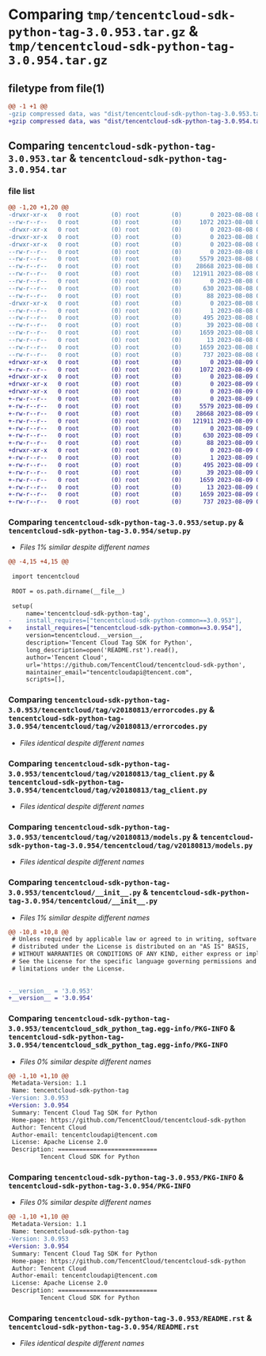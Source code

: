 # Comparing `tmp/tencentcloud-sdk-python-tag-3.0.953.tar.gz` & `tmp/tencentcloud-sdk-python-tag-3.0.954.tar.gz`

## filetype from file(1)

```diff
@@ -1 +1 @@
-gzip compressed data, was "dist/tencentcloud-sdk-python-tag-3.0.953.tar", last modified: Tue Aug  8 00:32:08 2023, max compression
+gzip compressed data, was "dist/tencentcloud-sdk-python-tag-3.0.954.tar", last modified: Wed Aug  9 00:32:18 2023, max compression
```

## Comparing `tencentcloud-sdk-python-tag-3.0.953.tar` & `tencentcloud-sdk-python-tag-3.0.954.tar`

### file list

```diff
@@ -1,20 +1,20 @@
-drwxr-xr-x   0 root         (0) root         (0)        0 2023-08-08 00:32:08.000000 tencentcloud-sdk-python-tag-3.0.953/
--rw-r--r--   0 root         (0) root         (0)     1072 2023-08-08 00:32:07.000000 tencentcloud-sdk-python-tag-3.0.953/setup.py
-drwxr-xr-x   0 root         (0) root         (0)        0 2023-08-08 00:32:08.000000 tencentcloud-sdk-python-tag-3.0.953/tencentcloud/
-drwxr-xr-x   0 root         (0) root         (0)        0 2023-08-08 00:32:08.000000 tencentcloud-sdk-python-tag-3.0.953/tencentcloud/tag/
-drwxr-xr-x   0 root         (0) root         (0)        0 2023-08-08 00:32:08.000000 tencentcloud-sdk-python-tag-3.0.953/tencentcloud/tag/v20180813/
--rw-r--r--   0 root         (0) root         (0)        0 2023-08-08 00:32:07.000000 tencentcloud-sdk-python-tag-3.0.953/tencentcloud/tag/v20180813/__init__.py
--rw-r--r--   0 root         (0) root         (0)     5579 2023-08-08 00:32:07.000000 tencentcloud-sdk-python-tag-3.0.953/tencentcloud/tag/v20180813/errorcodes.py
--rw-r--r--   0 root         (0) root         (0)    28668 2023-08-08 00:32:07.000000 tencentcloud-sdk-python-tag-3.0.953/tencentcloud/tag/v20180813/tag_client.py
--rw-r--r--   0 root         (0) root         (0)   121911 2023-08-08 00:32:07.000000 tencentcloud-sdk-python-tag-3.0.953/tencentcloud/tag/v20180813/models.py
--rw-r--r--   0 root         (0) root         (0)        0 2023-08-08 00:32:07.000000 tencentcloud-sdk-python-tag-3.0.953/tencentcloud/tag/__init__.py
--rw-r--r--   0 root         (0) root         (0)      630 2023-08-08 00:32:07.000000 tencentcloud-sdk-python-tag-3.0.953/tencentcloud/__init__.py
--rw-r--r--   0 root         (0) root         (0)       88 2023-08-08 00:32:08.000000 tencentcloud-sdk-python-tag-3.0.953/setup.cfg
-drwxr-xr-x   0 root         (0) root         (0)        0 2023-08-08 00:32:08.000000 tencentcloud-sdk-python-tag-3.0.953/tencentcloud_sdk_python_tag.egg-info/
--rw-r--r--   0 root         (0) root         (0)        1 2023-08-08 00:32:08.000000 tencentcloud-sdk-python-tag-3.0.953/tencentcloud_sdk_python_tag.egg-info/dependency_links.txt
--rw-r--r--   0 root         (0) root         (0)      495 2023-08-08 00:32:08.000000 tencentcloud-sdk-python-tag-3.0.953/tencentcloud_sdk_python_tag.egg-info/SOURCES.txt
--rw-r--r--   0 root         (0) root         (0)       39 2023-08-08 00:32:08.000000 tencentcloud-sdk-python-tag-3.0.953/tencentcloud_sdk_python_tag.egg-info/requires.txt
--rw-r--r--   0 root         (0) root         (0)     1659 2023-08-08 00:32:08.000000 tencentcloud-sdk-python-tag-3.0.953/tencentcloud_sdk_python_tag.egg-info/PKG-INFO
--rw-r--r--   0 root         (0) root         (0)       13 2023-08-08 00:32:08.000000 tencentcloud-sdk-python-tag-3.0.953/tencentcloud_sdk_python_tag.egg-info/top_level.txt
--rw-r--r--   0 root         (0) root         (0)     1659 2023-08-08 00:32:08.000000 tencentcloud-sdk-python-tag-3.0.953/PKG-INFO
--rw-r--r--   0 root         (0) root         (0)      737 2023-08-08 00:32:07.000000 tencentcloud-sdk-python-tag-3.0.953/README.rst
+drwxr-xr-x   0 root         (0) root         (0)        0 2023-08-09 00:32:18.000000 tencentcloud-sdk-python-tag-3.0.954/
+-rw-r--r--   0 root         (0) root         (0)     1072 2023-08-09 00:32:18.000000 tencentcloud-sdk-python-tag-3.0.954/setup.py
+drwxr-xr-x   0 root         (0) root         (0)        0 2023-08-09 00:32:18.000000 tencentcloud-sdk-python-tag-3.0.954/tencentcloud/
+drwxr-xr-x   0 root         (0) root         (0)        0 2023-08-09 00:32:18.000000 tencentcloud-sdk-python-tag-3.0.954/tencentcloud/tag/
+drwxr-xr-x   0 root         (0) root         (0)        0 2023-08-09 00:32:18.000000 tencentcloud-sdk-python-tag-3.0.954/tencentcloud/tag/v20180813/
+-rw-r--r--   0 root         (0) root         (0)        0 2023-08-09 00:32:18.000000 tencentcloud-sdk-python-tag-3.0.954/tencentcloud/tag/v20180813/__init__.py
+-rw-r--r--   0 root         (0) root         (0)     5579 2023-08-09 00:32:18.000000 tencentcloud-sdk-python-tag-3.0.954/tencentcloud/tag/v20180813/errorcodes.py
+-rw-r--r--   0 root         (0) root         (0)    28668 2023-08-09 00:32:18.000000 tencentcloud-sdk-python-tag-3.0.954/tencentcloud/tag/v20180813/tag_client.py
+-rw-r--r--   0 root         (0) root         (0)   121911 2023-08-09 00:32:18.000000 tencentcloud-sdk-python-tag-3.0.954/tencentcloud/tag/v20180813/models.py
+-rw-r--r--   0 root         (0) root         (0)        0 2023-08-09 00:32:18.000000 tencentcloud-sdk-python-tag-3.0.954/tencentcloud/tag/__init__.py
+-rw-r--r--   0 root         (0) root         (0)      630 2023-08-09 00:32:18.000000 tencentcloud-sdk-python-tag-3.0.954/tencentcloud/__init__.py
+-rw-r--r--   0 root         (0) root         (0)       88 2023-08-09 00:32:18.000000 tencentcloud-sdk-python-tag-3.0.954/setup.cfg
+drwxr-xr-x   0 root         (0) root         (0)        0 2023-08-09 00:32:18.000000 tencentcloud-sdk-python-tag-3.0.954/tencentcloud_sdk_python_tag.egg-info/
+-rw-r--r--   0 root         (0) root         (0)        1 2023-08-09 00:32:18.000000 tencentcloud-sdk-python-tag-3.0.954/tencentcloud_sdk_python_tag.egg-info/dependency_links.txt
+-rw-r--r--   0 root         (0) root         (0)      495 2023-08-09 00:32:18.000000 tencentcloud-sdk-python-tag-3.0.954/tencentcloud_sdk_python_tag.egg-info/SOURCES.txt
+-rw-r--r--   0 root         (0) root         (0)       39 2023-08-09 00:32:18.000000 tencentcloud-sdk-python-tag-3.0.954/tencentcloud_sdk_python_tag.egg-info/requires.txt
+-rw-r--r--   0 root         (0) root         (0)     1659 2023-08-09 00:32:18.000000 tencentcloud-sdk-python-tag-3.0.954/tencentcloud_sdk_python_tag.egg-info/PKG-INFO
+-rw-r--r--   0 root         (0) root         (0)       13 2023-08-09 00:32:18.000000 tencentcloud-sdk-python-tag-3.0.954/tencentcloud_sdk_python_tag.egg-info/top_level.txt
+-rw-r--r--   0 root         (0) root         (0)     1659 2023-08-09 00:32:18.000000 tencentcloud-sdk-python-tag-3.0.954/PKG-INFO
+-rw-r--r--   0 root         (0) root         (0)      737 2023-08-09 00:32:18.000000 tencentcloud-sdk-python-tag-3.0.954/README.rst
```

### Comparing `tencentcloud-sdk-python-tag-3.0.953/setup.py` & `tencentcloud-sdk-python-tag-3.0.954/setup.py`

 * *Files 1% similar despite different names*

```diff
@@ -4,15 +4,15 @@
 
 import tencentcloud
 
 ROOT = os.path.dirname(__file__)
 
 setup(
     name='tencentcloud-sdk-python-tag',
-    install_requires=["tencentcloud-sdk-python-common==3.0.953"],
+    install_requires=["tencentcloud-sdk-python-common==3.0.954"],
     version=tencentcloud.__version__,
     description='Tencent Cloud Tag SDK for Python',
     long_description=open('README.rst').read(),
     author='Tencent Cloud',
     url='https://github.com/TencentCloud/tencentcloud-sdk-python',
     maintainer_email="tencentcloudapi@tencent.com",
     scripts=[],
```

### Comparing `tencentcloud-sdk-python-tag-3.0.953/tencentcloud/tag/v20180813/errorcodes.py` & `tencentcloud-sdk-python-tag-3.0.954/tencentcloud/tag/v20180813/errorcodes.py`

 * *Files identical despite different names*

### Comparing `tencentcloud-sdk-python-tag-3.0.953/tencentcloud/tag/v20180813/tag_client.py` & `tencentcloud-sdk-python-tag-3.0.954/tencentcloud/tag/v20180813/tag_client.py`

 * *Files identical despite different names*

### Comparing `tencentcloud-sdk-python-tag-3.0.953/tencentcloud/tag/v20180813/models.py` & `tencentcloud-sdk-python-tag-3.0.954/tencentcloud/tag/v20180813/models.py`

 * *Files identical despite different names*

### Comparing `tencentcloud-sdk-python-tag-3.0.953/tencentcloud/__init__.py` & `tencentcloud-sdk-python-tag-3.0.954/tencentcloud/__init__.py`

 * *Files 1% similar despite different names*

```diff
@@ -10,8 +10,8 @@
 # Unless required by applicable law or agreed to in writing, software
 # distributed under the License is distributed on an "AS IS" BASIS,
 # WITHOUT WARRANTIES OR CONDITIONS OF ANY KIND, either express or implied.
 # See the License for the specific language governing permissions and
 # limitations under the License.
 
 
-__version__ = '3.0.953'
+__version__ = '3.0.954'
```

### Comparing `tencentcloud-sdk-python-tag-3.0.953/tencentcloud_sdk_python_tag.egg-info/PKG-INFO` & `tencentcloud-sdk-python-tag-3.0.954/tencentcloud_sdk_python_tag.egg-info/PKG-INFO`

 * *Files 0% similar despite different names*

```diff
@@ -1,10 +1,10 @@
 Metadata-Version: 1.1
 Name: tencentcloud-sdk-python-tag
-Version: 3.0.953
+Version: 3.0.954
 Summary: Tencent Cloud Tag SDK for Python
 Home-page: https://github.com/TencentCloud/tencentcloud-sdk-python
 Author: Tencent Cloud
 Author-email: tencentcloudapi@tencent.com
 License: Apache License 2.0
 Description: ============================
         Tencent Cloud SDK for Python
```

### Comparing `tencentcloud-sdk-python-tag-3.0.953/PKG-INFO` & `tencentcloud-sdk-python-tag-3.0.954/PKG-INFO`

 * *Files 0% similar despite different names*

```diff
@@ -1,10 +1,10 @@
 Metadata-Version: 1.1
 Name: tencentcloud-sdk-python-tag
-Version: 3.0.953
+Version: 3.0.954
 Summary: Tencent Cloud Tag SDK for Python
 Home-page: https://github.com/TencentCloud/tencentcloud-sdk-python
 Author: Tencent Cloud
 Author-email: tencentcloudapi@tencent.com
 License: Apache License 2.0
 Description: ============================
         Tencent Cloud SDK for Python
```

### Comparing `tencentcloud-sdk-python-tag-3.0.953/README.rst` & `tencentcloud-sdk-python-tag-3.0.954/README.rst`

 * *Files identical despite different names*

